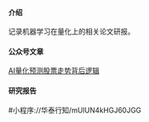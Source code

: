 #### 介绍
记录机器学习在量化上的相关论文研报。

#### 公众号文章
[AI量化预测股票走势背后逻辑](https://mp.weixin.qq.com/s/O-VB7IEY53k3ZwNGWDIZ5g)


#### 研究报告



#小程序://华泰行知/mUlUN4kHGJ60JGG